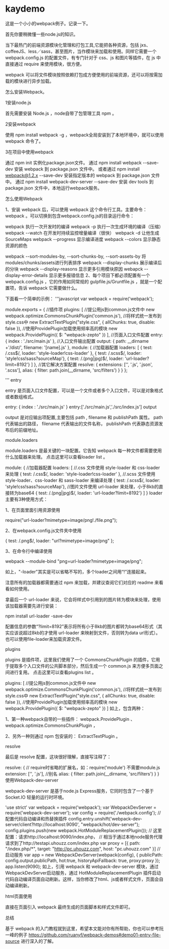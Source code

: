 # kaydemo
这是一个小小的webpack例子。记录一下。

首先你要稍微懂一些node.js的知识。

当下最热门的前端资源模块化管理和打包工具,它能把各种资源，包括 jxs、coffeeJS、less／sass，甚至图片，当作模块来加载和使用。同样它需要一个 webpack.config.js 的配置文件，有专门针对于 css、js 和图片等插件，在 js 中直接通过 require 来使用模块，很方便。

webpack 可以将文件模块按照依赖打包成方便使用的前端资源，还可以将按需加载的模块进行异步加载。

怎么安装Webpack。

1安装node.js

首先需要安装 Node.js ，node自带了包管理工具 npm 。

2安装webpack

使用 npm install webpack -g ，webpack全局安装到了本地环境中，就可以使用 webpack 命令了。

3在项目中使用webpack

通过 npm init 实例化package.json文件。
通过 npm install webpack --save-dev 安装 webpack 到 package.json 文件中。
或者通过 npm install webpack@1.2.x --save-dev 安装指定版本的 webpack 到 package.json 文件中。
通过 npm install webpack-dev-server --save-dev 安装 dev tools 到 package.json 文件中，本地运行webpack服务。

怎么使用Webpack

1、安装 webpack 后，可以使用 webpack 这个命令行工具。主要命令： webpack <entry> <output> 。可以切换到包含webpack.config.js的目录运行命令：

webpack 执行一次开发时的编译
webpack -p 执行一次生成环境的编译（压缩）
webpack --watch 在开发时持续监控增量编译（很快）
webpack -d 让他生成SourceMaps
webpack --progress 显示编译进度
webpack --colors 显示静态资源的颜色


webpack --sort-modules-by, --sort-chunks-by, --sort-assets-by 将modules/chunks/assets进行列表排序
webpack --display-chunks 展示编译后的分块
webpack --display-reasons 显示更多引用模块原因
webapck --display-error-details 显示更多报错信息
2、每个项目下都必须配置有一个 webpack.config.js ，它的作用如同常规的 gulpfile.js/Gruntfile.js ，就是一个配置项，告诉 webpack 它需要做什么。

下面看一个简单的示例：
'''javascript
var webpack = require('webpack');

module.exports = {
    //插件项
    plugins: [
        //提公用js到common.js文件中
        new webpack.optimize.CommonsChunkPlugin('common.js'),
        //将样式统一发布到style.css中
        new ExtractTextPlugin("style.css", {
            allChunks: true,
            disable: false
        }),
        //使用ProvidePlugin加载使用频率高的模块
        new webpack.ProvidePlugin({
            $: "webpack-zepto"
        })
    ],
    //页面入口文件配置
    entry: {
        index : './src/main.js'
    },
    //入口文件输出配置
    output: {
        path: __dirname +'/dist/',
        filename: '[name].js'
    },
    module: {
        //加载器配置
        loaders: [
            { test: /\.css$/, loader: 'style-loader!css-loader' },
            { test: /\.scss$/, loader: 'style!css!sass?sourceMap'},
            { test: /\.(png|jpg)$/, loader: 'url-loader?limit=8192'}
        ]
    },
    //其它解决方案配置
    resolve: {
        extensions: ['', '.js', '.json', '.scss'],
        alias: {
            filter: path.join(__dirname, 'src/filters')
        }
    }
};

'''
entry

entry 是页面入口文件配置，可以是一个文件或者多个入口文件，可以是对象格式或者数组格式。

entry: {
    index : './src/main.js'
} 
entry:['./src/main.js','./src/index.js']
output

output 是对应输出项配置,主要包括 path , filename 和 publishPath 属性。 path 代表输出的路径， filename 代表输出的文件名称， publishPath 代表静态资源发布后的前缀地址。

module.loaders

module.loaders 是最关键的一块配置。它告知 webpack 每一种文件都需要使用什么加载器来处理。 点击这里可以查看loader list 。

module: {
    //加载器配置
    loaders: [
        //.css 文件使用 style-loader 和 css-loader 来处理
        { test: /\.css$/, loader: 'style-loader!css-loader' },
        //.scss 文件使用 style-loader、css-loader 和 sass-loader 来编译处理
        { test: /\.scss$/, loader: 'style!css!sass?sourceMap'},
        //图片文件使用 url-loader 来处理，小于8kb的直接转为base64
        { test: /\.(png|jpg)$/, loader: 'url-loader?limit=8192'}
    ]
}
loader主要有3种使用方式：

1、在页面里面引用资源使用

require("url-loader?mimetype=image/png!./file.png");

2、在webpack.config.js文件夹中使用

{ test: /.png$/, loader: "url?mimetype=image/png" };

3、在命令行中编译使用

webpack --module-bind "png=url-loader?mimetype=image/png";

如上，"-loader"其实是可以省略不写的，多个loader之间用“!”连接起来。

注意所有的加载器都需要通过 npm 来加载，并建议查阅它们对应的 readme 来看看如何使用。

拿最后一个 url-loader 来说，它会将样式中引用到的图片转为模块来处理，使用该加载器需要先进行安装：

npm install url-loader -save-dev

配置信息的参数“?limit=8192”表示将所有小于8kb的图片都转为base64形式（其实应该说超过8kb的才使用 url-loader 来映射到文件，否则转为data url形式）。也可以使用file-loader来加载资源文件。

plugins

plugins 是插件项，这里我们使用了一个 CommonsChunkPlugin 的插件，它用于提取多个入口文件的公共脚本部分，然后生成一个 common.js 来方便多页面之间进行复用。 点击这里可以查看plugins list 。

plugins: [
    //提公用js到common.js文件中
    new webpack.optimize.CommonsChunkPlugin('common.js'),
    //将样式统一发布到style.css中
    new ExtractTextPlugin("style.css", {
        allChunks: true,
        disable: false
    }),
    //使用ProvidePlugin加载使用频率高的模块
    new webpack.ProvidePlugin({
        $: "webpack-zepto"
    })
]
如上，包含两种：

1、第一种webpack自带的一些插件： webpack.ProvidePlugin 、 webpack.optimize.CommonsChunkPlugin ，

2、另外一种则通过 npm 包安装的： ExtractTextPlugin 。

resolve

最后是 resolve 配置，这块很好理解，直接写注释了：

resolve: {
    // require时省略的扩展名，如：require('module') 不需要module.js
    extension: ['', '.js'],
    //别名
    alias: {
        filter: path.join(__dirname, 'src/filters')
    }
}
使用Webpack-dev-server

webpack-dev-server 是基于node.js Express服务，它同时包含了一个基于 Socket.IO 轻量的运行时环境。

'use strict'
var webpack = require('webpack');
var WebpackDevServer = require('webpack-dev-server');
var config = require('./webpack.config');
// 配置代码自动编译和热替换插件
config.entry.unshift('webpack-dev-server/client?http://localhost:9090', "webpack/hot/dev-server");
config.plugins.push(new webpack.HotModuleReplacementPlugin());
// 这里配置：请求http://localhost:9090/index.php，
// 相当于通过本地node服务代理请求到了http://testapi.uhouzz.com/index.php
var proxy = [{
    path: "/index.php/*",
    target: "http://pc.uhouzz.com",
    host: "pc.uhouzz.com"
}]
//启动服务
var app = new WebpackDevServer(webpack(config), {
    publicPath: config.output.publicPath,
    hot:true,
    historyApiFallback: true,
    proxy:proxy
});
app.listen(9090);
如上，引用 webpack 和 webpack-dev-server 模块，通过WebpackDevServer启动服务，通过 HotModuleReplacementPlugin 插件启动代码自动编译页面自动刷新。这样，当你修改了html、js或者样式文件，页面会自动编译刷新。

html页面使用

直接在页面引入 webpack 最终生成的页面脚本和样式文件即可。

<!DOCTYPE html>
<html lang="en">
<head>
    <meta charset="utf-8">
    <title>webpack test</title>
    <link rel="stylesheet" href="/dist/style.css">
</head>

<body>
    <div id="app"></div>
    <script src="/dist/common.js"></script>
    <script src="/dist/build.js"></script>
</body>
</html>
总结

基于 webpack 的入门教程就到这里，希望本文能对你有所帮助，你也可以参考阮一峰的例子
https://github.com/ruanyf/webpack-demos#demo01-entry-file-source 
进行深入的了解。

